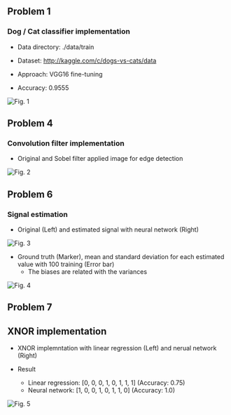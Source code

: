 ## Problem 1

### Dog / Cat classifier implementation

 - Data directory: ./data/train

 - Dataset: http://kaggle.com/c/dogs-vs-cats/data

 - Approach: VGG16 fine-tuning

 - Accuracy: 0.9555

 ![Fig. 1](https://user-images.githubusercontent.com/11583179/115818194-3b4d2480-a437-11eb-9356-f2246500e961.png)



## Problem 4

### Convolution filter implementation

 - Original and Sobel filter applied image for edge detection

![Fig. 2](https://user-images.githubusercontent.com/11583179/115818306-794a4880-a437-11eb-8428-90e22875eeba.png)



## Problem 6

### Signal estimation

 - Original (Left) and estimated signal with neural network (Right)

 ![Fig. 3](https://user-images.githubusercontent.com/11583179/115818592-0db4ab00-a438-11eb-8fd9-3b32f96e3c1b.png)

 - Ground truth (Marker), mean and standard deviation for each estimated value with 100 training (Error bar)
   - The biases are related with the variances
 
 ![Fig. 4](https://user-images.githubusercontent.com/11583179/115818680-3dfc4980-a438-11eb-8466-ce3f55f8dcf8.png)



 ## Problem 7

 ## XNOR implementation

 - XNOR implemntation with linear regression (Left) and nerual network (Right)

 - Result
   - Linear regression: [0, 0, 0, 1, 0, 1, 1, 1] (Accuracy: 0.75)
   - Neural network: [1, 0, 0, 1, 0, 1, 1, 0] (Accuracy: 1.0)

 ![Fig. 5](https://user-images.githubusercontent.com/11583179/115818877-b06d2980-a438-11eb-8c19-1ef7c9944f1d.png)
